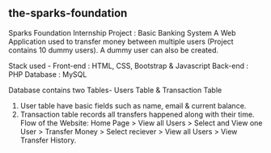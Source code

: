 the-sparks-foundation
-----------------------
Sparks Foundation Internship Project : Basic Banking System
A Web Application used to transfer money between multiple users (Project contains 10 dummy users). A dummy user can also be created.

Stack used - Front-end : HTML, CSS, Bootstrap & Javascript Back-end : PHP Database : MySQL

Database contains two Tables- Users Table & Transaction Table

1. User table have basic fields such as name, email & current balance.
2. Transaction table records all transfers happened along with their time.
Flow of the Website: Home Page > View all Users > Select and View one User > Transfer Money > Select reciever > View all Users > View Transfer History.
